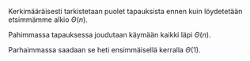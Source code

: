 Kerkimääräisesti tarkistetaan puolet tapauksista ennen kuin löydetetään etsimmämme alkio $\Theta(n)$.

Pahimmassa tapauksessa joudutaan käymään kaikki läpi $\Theta(n)$.

Parhaimmassa saadaan se heti ensimmäisellä kerralla $\Theta(1)$.